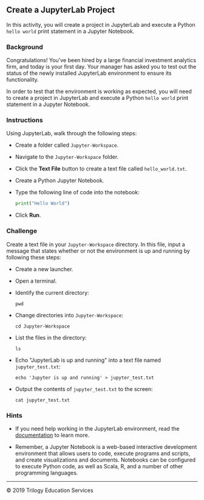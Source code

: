 ## Create a JupyterLab Project

In this activity, you will create a project in JupyterLab and execute a Python `hello world` print statement in a Jupyter Notebook. 

### Background

Congratulations! You've been hired by a large financial investment analytics firm, and today is your first day. Your manager has asked you to test out the status of the newly installed JupyterLab environment to ensure its functionality.

In order to test that the environment is working as expected, you will need to create a project in JupyterLab and execute a Python `hello world` print statement in a Jupyter Notebook.

### Instructions

Using JupyterLab, walk through the following steps:

* Create a folder called `Jupyter-Workspace`. 

* Navigate to the `Jupyter-Workspace` folder.

* Click the **Text File** button to create a text file called `hello_world.txt`. 

* Create a Python Jupyter Notebook. 

* Type the following line of code into the notebook: 

    ```python
    print("Hello World")
    ```

* Click **Run**. 

### Challenge 

Create a text file in your `Jupyter-Workspace` directory. In this file, input a message that states whether or not the environment is up and running by following these steps:

* Create a new launcher. 

* Open a terminal.

* Identify the current directory: 

    ```shell
    pwd
    ```

* Change directories into `Jupyter-Workspace`: 

    ```shell
    cd Jupyter-Workspace
    ```

* List the files in the directory: 

    ```shell
    ls
    ```

* Echo "JupyterLab is up and running" into a text file named `jupyter_test.txt`: 


    ```shell
    echo 'Jupyter is up and running' > jupyter_test.txt
    ```

* Output the contents of `jupyter_test.txt` to the screen: 

    ```shell
    cat jupyter_test.txt
    ```

### Hints

* If you need help working in the JupyterLab environment, read the [documentation](https://jupyterlab.readthedocs.io/en/stable/user/interface.html#) to learn more.

* Remember, a Jupyter Notebook is a web-based interactive development environment that allows users to code, execute programs and scripts, and create visualizations and documents. Notebooks can be configured to execute Python code, as well as Scala, R, and a number of other programming languages.

---

© 2019 Trilogy Education Services